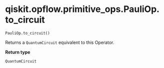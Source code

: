 # qiskit.opflow\.primitive\_ops.PauliOp.to\_circuit

`PauliOp.to_circuit()`

Returns a `QuantumCircuit` equivalent to this Operator.

**Return type**

`QuantumCircuit`
